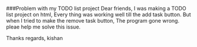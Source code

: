 ###Problem with my TODO list project
Dear friends,
I was making a TODO list project on html, Every thing was working well till the add task button.
But when I tried to make the remove task button, The program gone wrong.
pleae help me solve this issue.

Thanks regards,
kishan
